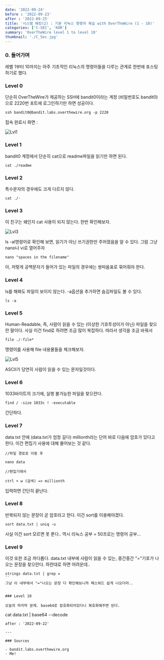 ```yaml
---
date: '2022-09-24'
before : '2022-09-23'
after : '2022-09-25'
title: '시스템 해킹(2) : 기본 리눅스 명령어 복습 with OverTheWire (1 - 10)'
categories: ['C-SEC', 'KOR']
summary: 'OverTheWire level 1 to level 10'
thumbnail: './C_Sec.jpg'
---
```


### 0. 들어가며


레벨 1부터 10까지는 아주 기초적인 리눅스의 명령어들을 다루는 관계로 한번에 포스팅하기로 했다.


### Level 0


단순히 OverTheWire가 제공하는 SSH에 bandit0이라는 계정 (비밀번호도 bandit0)으로 2220번 포트에 로그인하기만 하면 성공이다.

```
ssh bandit0@bandit.labs.overthewire.org -p 2220
```

접속 완료시 화면 :

![Lvl1](../contentImages/unknown_002.png)

### Level 1


bandit0 계정에서 단순히 cat으로 readme파일을 읽기만 하면 된다.

```
cat ./readme
```

### Level 2

특수문자의 경우에도 크게 다르지 않다.

```
cat ./-
```

### Level 3

이 친구는 왜인지 cat 사용이 되지 않는다. 한번 확인해보자.

![Lvl3](../contentImages/unknown_005.png)

 ls -al명령어로 확인해 보면, 읽기가 아닌 쓰기권한만 주어졌음을 알 수 있다. 그럼 그냥 nano나 vi로 열어주자

```
nano "spaces in the filename"
```

아, 저렇게 공백문자가 들어가 있는 파일의 경우에는 쌍따옴표로 묶어줘야 한다.


### Level 4

ls를 해봐도 파일이 보이지 않는다. -a옵션을 추가하면 숨김파일도 볼 수 있다.

```
ls -a
```

### Level 5

Human-Readable, 즉, 사람이 읽을 수 있는 (이상한 기호투성이가 아닌) 파일을 찾으란 말이다. 사실 이건 find로 하려면 조금 많이 복잡하다. 따라서 생각을 조금 바꿔서

```
file ./-file*
```

명령어를 사용해 file 내용물들을 체크해보자.

![Lvl5](../contentImages/unknown_007.png)

ASCII가 당연히 사람이 읽을 수 있는 문자일것이다.


### Level 6

1033바이트의 크기에, 실행 불가능한 파일을 찾으란다.

```
find / -size 1033c ! -executable
```

간단하다.


### Level 7 

data.txt 안에 (data.txt가 엄청 길다) millionth라는 단어 바로 다음에 암호가 있다고 한다. 이건 편집기 사용에 대해 물어보는 것 같다.

```
//파일 경로로 이동 후

nano data

//편집기에서

ctrl + w (검색) => millionth 
```

입력하면 간단히 끝난다.


### Level 8

반복되지 않는 문장이 곧 암호라고 한다. 이건 sort를 이용해야겠다.

```
sort data.txt | uniq -u
```

사실 이건 sort 모르면 못 푼다.. 역시 리눅스 공부 = 50프로는 명령어 공부...

### Level 9

이것 또한 조금 까다롭다. data.txt 내부에 사람이 읽을 수 있는, 중간중간 "="기호가 나오는 문장을 찾으란다. 하란대로 하면 어려운데..

```
strings data.txt | grep =
``
그냥 이 내부에서 "="나오는 문장 다 확인해보니까 패스워드 쉽게 나오더라..


### Level 10

오늘의 마지막 문제. base64로 암호화되어있다니 복호화해주면 된다.

```
cat data.txt | base64 --decode
```before : '2022-09-20'
after : '2022-09-22'

---

### Sources

- bandit.labs.overthewire.org
- Me!

